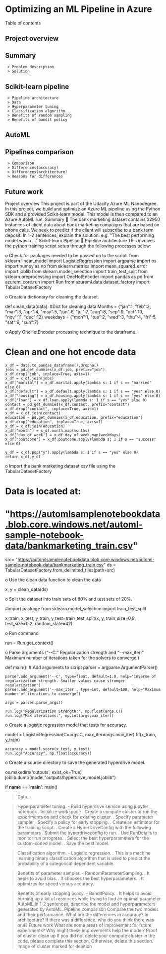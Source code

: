 # Optimizing an ML Pipeline in Azure

Table of contents
## Project overview

## Summary
     > Problem description
     > Solution
    
## Scikit-learn pipeline
     > Pipeline architecture
     > Data
     > Hyperparameter tuning
     > Classification algorithm
     > Benefits of random sampling
     > Benefits of bandit policy
     
## AutoML
    
## Pipelines comparison
     > Comparison
     > Differences(accuracy)
     > Differences(architecture)
     > Reasons for differences
    
## Future work

Project overview
This project is part of the Udacity Azure ML Nanodegree. In this project, we build and optimize an Azure ML pipeline using the Python SDK and a provided Scikit-learn model. This model is then compared to an Azure AutoML run.
Summary
	The bank marketing dataset contains 32950 instances of client data about bank marketing campaigns that are based on phone calls. We seek to predict if the client will subscribe to a bank term deposit.
In 1-2 sentences, explain the solution: e.g. "The best performing model was a ..."
Scikit-learn Pipeline
	Pipeline architecture
    This involves the python training script setup through the following processes below:

o	Check for packages needed to be passed on to the script.
from sklearn.linear_model import LogisticRegression
import argparse
import os
import numpy as np
from sklearn.metrics import mean_squared_error
import joblib
from sklearn.model_selection import train_test_split
from sklearn.preprocessing import OneHotEncoder
import pandas as pd
from azureml.core.run import Run
from azureml.data.dataset_factory import TabularDatasetFactory

o	Create a dictionary for cleaning the dataset.  

def clean_data(data):
         #Dict for cleaning data
       Months = {“jan”:1, "feb":2, "mar":3, "apr":4, "may":5, "jun":6, "jul":7, "aug":8, "sep":9, "oct":10, "nov":11, "dec":12}
    weekdays = {"mon":1, "tue":2, "wed":3, "thu":4, "fri":5, "sat":6, "sun":7}

o	Apply OneHotEncoder processing technique to the dataframe.

# Clean and one hot encode data
    x_df = data.to_pandas_dataframe().dropna()
    jobs = pd.get_dummies(x_df.job, prefix="job")
    x_df.drop("job", inplace=True, axis=1)
    x_df = x_df.join(jobs)
    x_df["marital"] = x_df.marital.apply(lambda s: 1 if s == "married" else 0)
    x_df["default"] = x_df.default.apply(lambda s: 1 if s == "yes" else 0)
    x_df["housing"] = x_df.housing.apply(lambda s: 1 if s == "yes" else 0)
    x_df["loan"] = x_df.loan.apply(lambda s: 1 if s == "yes" else 0)
    contact = pd.get_dummies(x_df.contact, prefix="contact")
    x_df.drop("contact", inplace=True, axis=1)
    x_df = x_df.join(contact)
    education = pd.get_dummies(x_df.education, prefix="education")
    x_df.drop("education", inplace=True, axis=1)
    x_df = x_df.join(education)
    x_df["month"] = x_df.month.map(months)
    x_df["day_of_week"] = x_df.day_of_week.map(weekdays)
    x_df["poutcome"] = x_df.poutcome.apply(lambda s: 1 if s == "success" else 0)

    y_df = x_df.pop("y").apply(lambda s: 1 if s == "yes" else 0)
    return x_df,y_df

o	Import the bank marketing dataset csv file using the TabularDatasetFactory

# Data is located at:
# "https://automlsamplenotebookdata.blob.core.windows.net/automl-sample-notebook-data/bankmarketing_train.csv"

src= "https://automlsamplenotebookdata.blob.core.windows.net/automl-sample-notebook-data/bankmarketing_train.csv"
ds = TabularDatasetFactory.from_delimited_files(path=src)

o	Use the clean data function to clean the data

x, y = clean_data(ds)

o	Split the dataset into train sets of 80% and test sets of 20%.

#import package
from sklearn.model_selection import train_test_split

x_train, x_test, y_train, y_test=train_test_split(x, y, train_size=0.8, test_size=0.2, random_state=42)

o	Run command

run = Run.get_context()

o	Parse arguments (“--C:” Regularization strength and “--max_iter:” Maximum number of iterations taken for the solvers to converge.)

def main():
    # Add arguments to script
    parser = argparse.ArgumentParser()

    parser.add_argument('--C', type=float, default=1.0, help="Inverse of regularization strength. Smaller values cause stronger regularization")
    parser.add_argument('--max_iter', type=int, default=100, help="Maximum number of iterations to converge")

    args = parser.parse_args()

    run.log("Regularization Strength:", np.float(args.C))
    run.log("Max iterations:", np.int(args.max_iter))

o	Create a logistic regression model that tests for accuracy.

model = LogisticRegression(C=args.C, max_iter=args.max_iter).fit(x_train, y_train)
    
    accuracy = model.score(x_test, y_test)
    run.log("Accuracy", np.float(accuracy))

o	Create a source directory to save the generated hyperdrive model.

os.makedirs('outputs', exist_ok=True)
    joblib.dump(model,"outputs/hyperdrive_model.joblib")
    
if __name__ == '__main__':
    main()
         
 > Data.
     -

 > Hyperparameter tuning.
     - Build hyperdrive service using jupyter notebook
         . Initialize workspace
         . Create a compute cluster to run the experiments on and check for existing cluster.
         . Specify parameter sampler
         . Specify a policy for early stopping.
         . Create an estimator for the training script.
         . Create a HyperDriveConfig with the following parameters 
         . Submit the hyperdriveconfig to run.
         . Use RunDetails to monitor run prrogress.
         . Select the best hyperparameters for the custom-coded model.
         . Save the best model.
 
  > Classification algorithm.
      - Logistic regression.
           . This is a machine learning binary classification algorithm that is used to predict the probability of a categorical dependent variable.  
       
  > Benefits of parameter sampler.
      - RandomParameterSampling.
          . It hepls to avoid bias.
          . It chooses the best hyperparameters.
          . It optimizes for speed versus accuracy.
           
  > Benefits of early stopping policy.
      - BanditPolicy.
          . It helps to avoid burning up a lot of resources while trying to find an optimal parameter
AutoML
In 1-2 sentences, describe the model and hyperparameters generated by AutoML.
Pipeline comparison
Compare the two models and their performance. What are the differences in accuracy? In architecture? If there was a difference, why do you think there was one?
Future work
What are some areas of improvement for future experiments? Why might these improvements help the model?
Proof of cluster clean up
If you did not delete your compute cluster in the code, please complete this section. Otherwise, delete this section. Image of cluster marked for deletion
